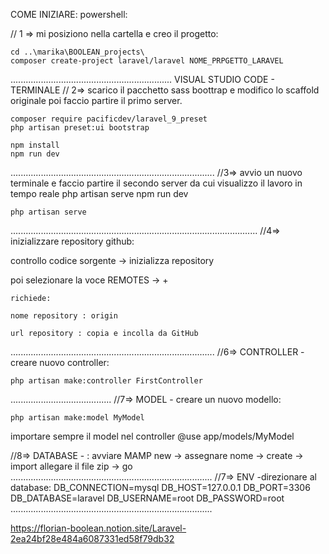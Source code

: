 COME INIZIARE:
powershell:

// 1 => mi posiziono nella cartella e creo il progetto:

    cd ..\marika\BOOLEAN_projects\
    composer create-project laravel/laravel NOME_PRPGETTO_LARAVEL

................................................................
VISUAL STUDIO CODE - TERMINALE
// 2=> scarico il pacchetto sass boottrap e modifico lo scaffold originale
poi faccio partire il primo server.
 
    composer require pacificdev/laravel_9_preset  
    php artisan preset:ui bootstrap
    
    npm install  
    npm run dev


.................................................................................
//3=> avvio un nuovo terminale e faccio partire il secondo server da cui visualizzo il lavoro in tempo reale
php artisan serve  npm run dev

    
    php artisan serve
    
..................................................................................................
//4=> inizializzare repository github:

controllo codice sorgente → inizializza repository

   poi selezionare la voce REMOTES → + 

    richiede:

    nome repository : origin

    url repository : copia e incolla da GitHub


.................................................................................
//6=> CONTROLLER -creare nuovo controller:

  
    php artisan make:controller FirstController

........................................
//7=> MODEL - creare un nuovo modello:

    php artisan make:model MyModel


importare sempre il model nel controller
@use app/models/MyModel

//8=> DATABASE - :
avviare MAMP
new  → 
assegnare nome  → create
→ import 
allegare il file zip → go
................................................................................
//7=> ENV -direzionare al database:
DB_CONNECTION=mysql
DB_HOST=127.0.0.1
DB_PORT=3306
DB_DATABASE=laravel
DB_USERNAME=root
DB_PASSWORD=root
................................................................................


https://florian-boolean.notion.site/Laravel-2ea24bf28e484a6087331ed58f79db32
